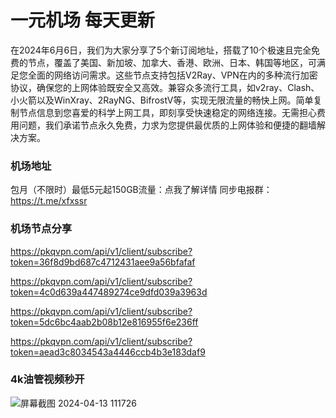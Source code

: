 # 一元机场 每天更新

在2024年6月6日，我们为大家分享了5个新订阅地址，搭载了10个极速且完全免费的节点，覆盖了美国、新加坡、加拿大、香港、欧洲、日本、韩国等地区，可满足您全面的网络访问需求。这些节点支持包括V2Ray、VPN在内的多种流行加密协议，确保您的上网体验既安全又高效。兼容众多流行工具，如v2ray、Clash、小火箭以及WinXray、2RayNG、BifrostV等，实现无限流量的畅快上网。简单复制节点信息到您喜爱的科学上网工具，即刻享受快速稳定的网络连接。无需担心费用问题，我们承诺节点永久免费，力求为您提供最优质的上网体验和便捷的翻墙解决方案。

### 机场地址

包月（不限时）最低5元起150GB流量：点我了解详情
同步电报群：https://t.me/xfxssr

### 机场节点分享

https://pkqvpn.com/api/v1/client/subscribe?token=36f8d9bd687c4712431aee9a56bfafaf

https://pkqvpn.com/api/v1/client/subscribe?token=4c0d639a447489274ce9dfd039a3963d

https://pkqvpn.com/api/v1/client/subscribe?token=5dc6bc4aab2b08b12e816955f6e236ff

https://pkqvpn.com/api/v1/client/subscribe?token=aead3c8034543a4446ccb4b3e183daf9

### 4k油管视频秒开

![屏幕截图 2024-04-13 111726](https://github.com/xfxssr/ssnode/assets/160599155/38ebd832-e0a3-40fc-a3be-008cf5103b34)
